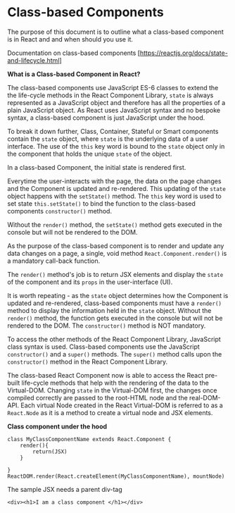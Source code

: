 # Class-based Components

The purpose of this document is to outline what a class-based component is in React and and when should you use it.

Documentation on class-based components [https://reactjs.org/docs/state-and-lifecycle.html]

**What is a Class-based Component in React?**

The class-based components use JavaScript ES-6 classes to extend the the life-cycle methods in the React Component Library, `state` is always represented as a JavaScript object and therefore has all the properties of a plain JavaScript object. As React uses JavaScript syntax and no bespoke syntax, a class-based component is just JavaScript under the hood.

To break it down further, Class, Container, Stateful or Smart components contain the `state` object, where `state` is the underlying data of a user interface. The use of the `this` key word is bound to the `state` object only in the component that holds the unique `state` of the object.

In a class-based Component, the initial state is rendered first.

Everytime the user-interacts with the page, the data on the page changes and the Component is updated and re-rendered. This updating of the `state` object happens with the `setState()` method. The `this` key word is used to set state `this.setState()` to bind the function to the class-based components `constructor()` method.

Without the `render()` method, the `setState()` method gets executed in the console but will not be rendered to the DOM.

As the purpose of the class-based component is to render and update any data changes on a page, a single, void method `React.Component.render()` is a mandatory call-back function.

The `render()` method's job is to return JSX elements and display the `state` of the component and its `props` in the user-interface (UI).

It is worth repeating - as the `state` object determines how the Component is updated and re-rendered, class-based components must have a `render()` method to display the information held in the `state` object. Without the `render()` method, the function gets executed in the console but will not be rendered to the DOM. The `constructor()` method is NOT mandatory.

To access the other methods of the React Component Library, JavaScript class syntax is used. Class-based components use the JavaScript `constructor()` and a `super()` methods. The `super()` method calls upon the `constructor()` method in the React Component Library.

The class-based React Component now is able to access the React pre-built life-cycle methods that help with the rendering of the data to the Virtual-DOM. Changing `state` in the Virtual-DOM first, the changes once compiled correctly are passed to the root-HTML node and the real-DOM-API. Each virtual Node created in the React Virtual-DOM is referred to as a `React.Node` as it is a method to create a virtual node and JSX elements.

**Class component under the hood**

```
class MyClassComponentName extends React.Component {
    render(){
        return(JSX)
    }

}
ReactDOM.render(React.createElement(MyClassComponentName), mountNode)
```

The sample JSX needs a parent div-tag

```
<div><h1>I am a class component </h1></div>
```
